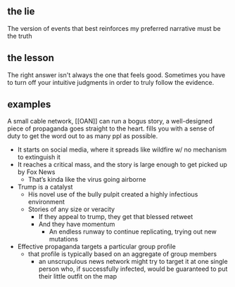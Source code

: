 
## the lie
The version of events that best reinforces my preferred narrative must be the truth

## the lesson
The right answer isn't always the one that feels good. Sometimes you have to turn off your intuitive judgments in order to truly follow the evidence.

## examples
A small cable network, [[OAN]] can run a bogus story, a well-designed piece of propaganda goes straight to the heart. fills you with a sense of duty to get the word out to as many ppl as possible.

- It starts on social media, where it spreads like wildfire w/ no mechanism to extinguish it
- It reaches a critical mass, and the story is large enough to get picked up by Fox News
	- That’s kinda like the virus going airborne
- Trump is a catalyst
	- His novel use of the bully pulpit created a highly infectious environment
	- Stories of any size or veracity
		- If they appeal to trump, they get that blessed retweet
		- And they have momentum
			- An endless runway to continue replicating, trying out new mutations
- Effective propaganda targets a particular group profile
	- that profile is typically based on an aggregate of group members
		- an unscrupulous news network might try to target it at one single person who, if successfully infected, would be guaranteed to put their little outfit on the map
